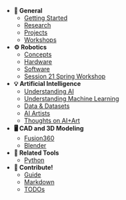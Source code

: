 - **🔑 General**
  - [Getting Started](getting-started.md)
  - [Research](research.md)
  - [Projects](projects.md)
  - [Workshops](workshops/overview.md)
- **⚙️ Robotics**
  - [Concepts](robotics/concepts.md)
  - [Hardware](robotics/hardware.md)
  - [Software](robotics/software.md)
  - [Session 21 Spring Workshop](workshops/session21spring/readme.md)
- **💡 Artificial Intelligence**
  - [Understanding AI](ai/understanding-ai.md)
  - [Understanding Machine Learning](ai/machine-learning.md)
  - [Data & Datasets](ai/data-datasets.md)
  - [AI Artists](ai/ai-artists.md)
  - [Thoughts on AI+Art](ai/thoughts-ai-art.md)
- **🖥️ CAD and 3D Modeling**
  - [Fusion360](CAD/Fusion360)
  - [Blender](tools/blender.md)
- **🔧 Related Tools**
  - [Python](tools/python.md)
- **🤝 Contribute!**
  - [Guide](readme.md)
  - [Markdown](markdown.md)
  - [TODOs](todo.md)
